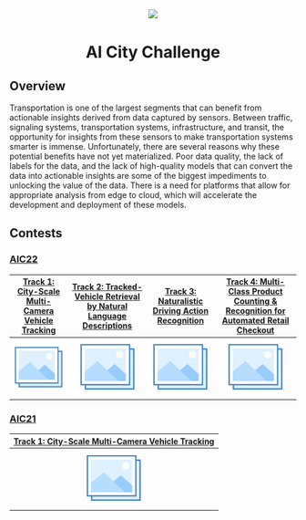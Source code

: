 <div align="center">
<img src="data/ai_city.gif" width="1000">

AI City Challenge
=============================
</div>

## Overview

Transportation is one of the largest segments that can benefit from actionable
insights derived from data captured by sensors. Between traffic, signaling
systems, transportation systems, infrastructure, and transit, the opportunity
for insights from these sensors to make transportation systems smarter is
immense. Unfortunately, there are several reasons why these potential benefits
have not yet materialized. Poor data quality, the lack of labels for the data,
and the lack of high-quality models that can convert the data into actionable
insights are some of the biggest impediments to unlocking the value of the data.
There is a need for platforms that allow for appropriate analysis from edge to
cloud, which will accelerate the development and deployment of these models.

## Contests

### [AIC22](https://www.aicitychallenge.org/)

| [Track 1: City-Scale Multi-Camera Vehicle Tracking](aic22_track1.md) | [Track 2: Tracked-Vehicle Retrieval by Natural Language Descriptions](aic22_track2.md) | [Track 3: Naturalistic Driving Action Recognition](aic22_track3.md) | [Track 4: Multi-Class Product Counting & Recognition for Automated Retail Checkout](aic22_track4.md) | 
|:--------------------------------------------------------------------:|:--------------------------------------------------------------------------------------:|:-------------------------------------------------------------------:|:----------------------------------------------------------------------------------------------------:|
|                   ![Track 1](../../data/photo.png)                   |                            ![Track 2](../../data/photo.png)                            |                  ![Track 3](../../data/photo.png)                   |                                   ![Track 4](../../data/photo.png)                                   | 

### [AIC21](https://www.aicitychallenge.org/2021-ai-city/)

| [Track 1: City-Scale Multi-Camera Vehicle Tracking](aic22_track1.md) | 
|:--------------------------------------------------------------------:|
|                   ![Track 1](../../data/photo.png)                   | 
